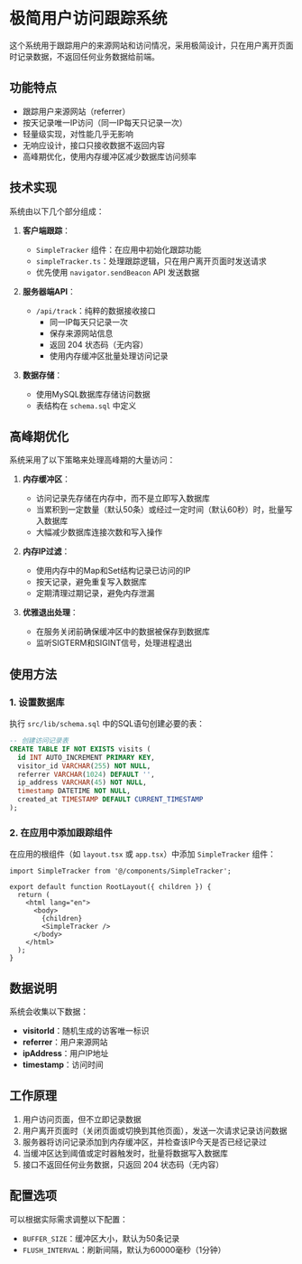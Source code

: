 # 极简用户访问跟踪系统

这个系统用于跟踪用户的来源网站和访问情况，采用极简设计，只在用户离开页面时记录数据，不返回任何业务数据给前端。

## 功能特点

- 跟踪用户来源网站（referrer）
- 按天记录唯一IP访问（同一IP每天只记录一次）
- 轻量级实现，对性能几乎无影响
- 无响应设计，接口只接收数据不返回内容
- 高峰期优化，使用内存缓冲区减少数据库访问频率

## 技术实现

系统由以下几个部分组成：

1. **客户端跟踪**：

   - `SimpleTracker` 组件：在应用中初始化跟踪功能
   - `simpleTracker.ts`：处理跟踪逻辑，只在用户离开页面时发送请求
   - 优先使用 `navigator.sendBeacon` API 发送数据

2. **服务器端API**：

   - `/api/track`：纯粹的数据接收接口
     - 同一IP每天只记录一次
     - 保存来源网站信息
     - 返回 204 状态码（无内容）
     - 使用内存缓冲区批量处理访问记录

3. **数据存储**：
   - 使用MySQL数据库存储访问数据
   - 表结构在 `schema.sql` 中定义

## 高峰期优化

系统采用了以下策略来处理高峰期的大量访问：

1. **内存缓冲区**：

   - 访问记录先存储在内存中，而不是立即写入数据库
   - 当累积到一定数量（默认50条）或经过一定时间（默认60秒）时，批量写入数据库
   - 大幅减少数据库连接次数和写入操作

2. **内存IP过滤**：

   - 使用内存中的Map和Set结构记录已访问的IP
   - 按天记录，避免重复写入数据库
   - 定期清理过期记录，避免内存泄漏

3. **优雅退出处理**：
   - 在服务关闭前确保缓冲区中的数据被保存到数据库
   - 监听SIGTERM和SIGINT信号，处理进程退出

## 使用方法

### 1. 设置数据库

执行 `src/lib/schema.sql` 中的SQL语句创建必要的表：

```sql
-- 创建访问记录表
CREATE TABLE IF NOT EXISTS visits (
  id INT AUTO_INCREMENT PRIMARY KEY,
  visitor_id VARCHAR(255) NOT NULL,
  referrer VARCHAR(1024) DEFAULT '',
  ip_address VARCHAR(45) NOT NULL,
  timestamp DATETIME NOT NULL,
  created_at TIMESTAMP DEFAULT CURRENT_TIMESTAMP
);
```

### 2. 在应用中添加跟踪组件

在应用的根组件（如 `layout.tsx` 或 `app.tsx`）中添加 `SimpleTracker` 组件：

```tsx
import SimpleTracker from '@/components/SimpleTracker';

export default function RootLayout({ children }) {
  return (
    <html lang="en">
      <body>
        {children}
        <SimpleTracker />
      </body>
    </html>
  );
}
```

## 数据说明

系统会收集以下数据：

- **visitorId**：随机生成的访客唯一标识
- **referrer**：用户来源网站
- **ipAddress**：用户IP地址
- **timestamp**：访问时间

## 工作原理

1. 用户访问页面，但不立即记录数据
2. 用户离开页面时（关闭页面或切换到其他页面），发送一次请求记录访问数据
3. 服务器将访问记录添加到内存缓冲区，并检查该IP今天是否已经记录过
4. 当缓冲区达到阈值或定时器触发时，批量将数据写入数据库
5. 接口不返回任何业务数据，只返回 204 状态码（无内容）

## 配置选项

可以根据实际需求调整以下配置：

- `BUFFER_SIZE`：缓冲区大小，默认为50条记录
- `FLUSH_INTERVAL`：刷新间隔，默认为60000毫秒（1分钟）

